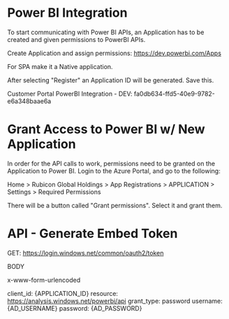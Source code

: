 
# Power BI Integration

To start communicating with Power BI APIs, an Application has to be created and given permissions to PowerBI APIs.

Create Application and assign permissions: https://dev.powerbi.com/Apps

For SPA make it a Native application. 

After selecting "Register" an Application ID will be generated. Save this.

Customer Portal PowerBI Integration - DEV: fa0db634-ffd5-40e9-9782-e6a348baae6a

# Grant Access to Power BI w/ New Application

In order for the API calls to work, permissions need to be granted on the Application to Power BI. Login to the Azure Portal, and go to the following:

Home > Rubicon Global Holdings > App Registrations > APPLICATION > Settings > Required Permissions

There will be a button called "Grant permissions". Select it and grant them.

# API - Generate Embed Token

GET: https://login.windows.net/common/oauth2/token

BODY

x-www-form-urlencoded

client_id: {APPLICATION_ID}
resource: https://analysis.windows.net/powerbi/api
grant_type: password
username: {AD_USERNAME}
password: {AD_PASSWORD}
